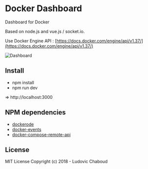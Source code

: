 # Docker Dashboard

Dashboard for Docker

Based on node.js and vue.js / socket.io.

Use Docker Engine API : [https://docs.docker.com/engine/api/v1.37/](https://docs.docker.com/engine/api/v1.37/)

![Dashboard](/doc/images/dashboard.png)

## Install

* npm install
* npm run dev

=> http://localhost:3000

## NPM dependencies

* [dockerode](https://www.npmjs.com/package/dockerode)
* [docker-events](https://www.npmjs.com/package/docker-events)
* [docker-compose-remote-api](https://www.npmjs.com/package/docker-compose-remote-api)

## License

MIT License
Copyright (c) 2018 - Ludovic Chaboud
